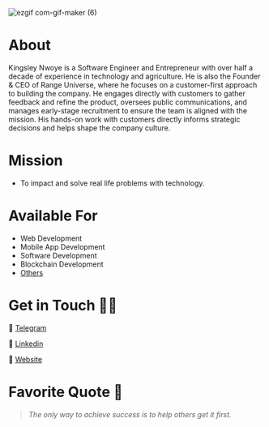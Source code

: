 
![ezgif com-gif-maker (6)](https://media.licdn.com/dms/image/v2/D4D16AQGtFBBHWSUQCQ/profile-displaybackgroundimage-shrink_350_1400/B4DZg5CMiSGQAc-/0/1753303551258?e=1756339200&v=beta&t=2nney2sNDvVDE6-UDSWmgfr1l3BWXJM-tXyYRhyyb-w)




# About
Kingsley Nwoye is a Software Engineer and Entrepreneur with over half a decade of experience in technology and agriculture. He is also the Founder & CEO of Range Universe, where he focuses on a customer-first approach to building the company. He engages directly with customers to gather feedback and refine the product, oversees public communications, and manages early-stage recruitment to ensure the team is aligned with the mission. His hands-on work with customers directly informs strategic decisions and helps shape the company culture.

# Mission
- To impact and solve real life problems with technology. 

# Available For
- Web Development
- Mobile App Development
- Software Development
- Blockchain Development
- [Others](https://www.kingsleynwoye.com)

# Get in Touch 👍🏽
🔗 [Telegram](https://t.me/kingsleynwoye)

🔗 [Linkedin](https://www.linkedin.com/in/kingsleynwoye/)

🔗 [Website](https://www.kingsleynwoye.com)

# Favorite Quote 📖
> _The only way to achieve success is to help others get it first._
